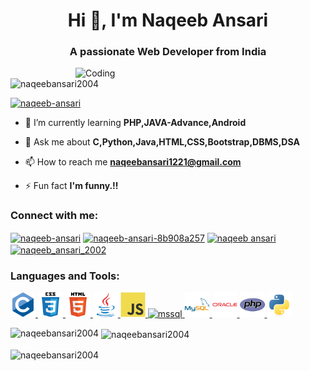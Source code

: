 <h1 align="center">Hi 👋, I'm Naqeeb Ansari</h1>
<h3 align="center">A passionate Web Developer from India</h3>
<img align="right" alt="Coding" width="400" src="https://cdn.dribbble.com/users/926537/screenshots/4502924/python-2.gif">

<p align="left"> <img src="https://komarev.com/ghpvc/?username=naqeebansari2004&label=Profile%20views&color=0e75b6&style=flat" alt="naqeebansari2004" /> </p>

<p align="left"> <a href="https://twitter.com/naqeeb-ansari" target="blank"><img src="https://img.shields.io/twitter/follow/naqeeb-ansari?logo=twitter&style=for-the-badge" alt="naqeeb-ansari" /></a> </p>

- 🌱 I’m currently learning **PHP,JAVA-Advance,Android**

- 💬 Ask me about **C,Python,Java,HTML,CSS,Bootstrap,DBMS,DSA**

- 📫 How to reach me **naqeebansari1221@gmail.com**

- ⚡ Fun fact **I'm funny.!!**

<h3 align="left">Connect with me:</h3>
<p align="left">
<a href="https://twitter.com/naqeeb-ansari" target="blank"><img align="center" src="https://raw.githubusercontent.com/rahuldkjain/github-profile-readme-generator/master/src/images/icons/Social/twitter.svg" alt="naqeeb-ansari" height="30" width="40" /></a>
<a href="https://linkedin.com/in/naqeeb-ansari-8b908a257" target="blank"><img align="center" src="https://raw.githubusercontent.com/rahuldkjain/github-profile-readme-generator/master/src/images/icons/Social/linked-in-alt.svg" alt="naqeeb-ansari-8b908a257" height="30" width="40" /></a>
<a href="https://fb.com/naqeeb ansari" target="blank"><img align="center" src="https://raw.githubusercontent.com/rahuldkjain/github-profile-readme-generator/master/src/images/icons/Social/facebook.svg" alt="naqeeb ansari" height="30" width="40" /></a>
<a href="https://instagram.com/naqeeb_ansari_2002" target="blank"><img align="center" src="https://raw.githubusercontent.com/rahuldkjain/github-profile-readme-generator/master/src/images/icons/Social/instagram.svg" alt="naqeeb_ansari_2002" height="30" width="40" /></a>
</p>

<h3 align="left">Languages and Tools:</h3>
<p align="left"> <a href="https://www.cprogramming.com/" target="_blank" rel="noreferrer"> <img src="https://raw.githubusercontent.com/devicons/devicon/master/icons/c/c-original.svg" alt="c" width="40" height="40"/> </a> <a href="https://www.w3schools.com/css/" target="_blank" rel="noreferrer"> <img src="https://raw.githubusercontent.com/devicons/devicon/master/icons/css3/css3-original-wordmark.svg" alt="css3" width="40" height="40"/> </a> <a href="https://www.w3.org/html/" target="_blank" rel="noreferrer"> <img src="https://raw.githubusercontent.com/devicons/devicon/master/icons/html5/html5-original-wordmark.svg" alt="html5" width="40" height="40"/> </a> <a href="https://www.java.com" target="_blank" rel="noreferrer"> <img src="https://raw.githubusercontent.com/devicons/devicon/master/icons/java/java-original.svg" alt="java" width="40" height="40"/> </a> <a href="https://developer.mozilla.org/en-US/docs/Web/JavaScript" target="_blank" rel="noreferrer"> <img src="https://raw.githubusercontent.com/devicons/devicon/master/icons/javascript/javascript-original.svg" alt="javascript" width="40" height="40"/> </a> <a href="https://www.microsoft.com/en-us/sql-server" target="_blank" rel="noreferrer"> <img src="https://www.svgrepo.com/show/303229/microsoft-sql-server-logo.svg" alt="mssql" width="40" height="40"/> </a> <a href="https://www.mysql.com/" target="_blank" rel="noreferrer"> <img src="https://raw.githubusercontent.com/devicons/devicon/master/icons/mysql/mysql-original-wordmark.svg" alt="mysql" width="40" height="40"/> </a> <a href="https://www.oracle.com/" target="_blank" rel="noreferrer"> <img src="https://raw.githubusercontent.com/devicons/devicon/master/icons/oracle/oracle-original.svg" alt="oracle" width="40" height="40"/> </a> <a href="https://www.php.net" target="_blank" rel="noreferrer"> <img src="https://raw.githubusercontent.com/devicons/devicon/master/icons/php/php-original.svg" alt="php" width="40" height="40"/> </a> <a href="https://www.python.org" target="_blank" rel="noreferrer"> <img src="https://raw.githubusercontent.com/devicons/devicon/master/icons/python/python-original.svg" alt="python" width="40" height="40"/> </a> </p>

<p><img align="left" src="https://github-readme-stats.vercel.app/api/top-langs?username=naqeebansari2004&show_icons=true&locale=en&layout=compact" alt="naqeebansari2004" /></p>

<p>&nbsp;<img align="center" src="https://github-readme-stats.vercel.app/api?username=naqeebansari2004&show_icons=true&locale=en" alt="naqeebansari2004" /></p>

<p><img align="center" src="https://github-readme-streak-stats.herokuapp.com/?user=naqeebansari2004&" alt="naqeebansari2004" /></p>
